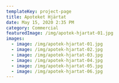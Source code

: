 ```yaml
---
templateKey: project-page
title: Apoteket Hjärtat
date: May 15, 2020 2:35 PM
category: Commercial
featuredImage: /img/apotek-hjartat-01.jpg
images:
  - image: /img/apotek-hjartat-01.jpg
  - image: /img/apotek-hjartat-02.jpg
  - image: /img/apotek-hjartat-03.jpg
  - image: /img/apotek-hjartat-04.jpg
  - image: /img/apotek-hjartat-05.jpg
  - image: /img/apotek-hjartat-06.jpg
---
```

